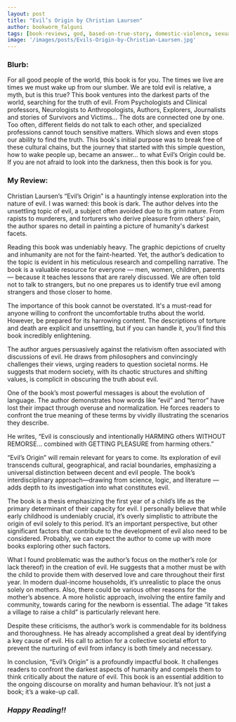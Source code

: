 ```yaml
---
layout: post
title: "Evil’s Origin by Christian Laursen"
author: bookworm_falguni
tags: [book-reviews, god, based-on-true-story, domestic-violence, sexual-assault, crime, dark-secrets, non-fiction, self-help, spiritual, guide, philosophy, life, death, mental-health, personality, family, parents, community, nature, evil]
image: '/images/posts/Evils-Origin-by-Christian-Laursen.jpg'
---
```


### **Blurb:**
For all good people of the world, this book is for you. The times we live are times we must wake up from our slumber. We are told evil is relative, a myth, but is this true? This book ventures into the darkest parts of the world, searching for the truth of evil. From Psychologists and Clinical professors, Neurologists to Anthropologists, Authors, Explorers, Journalists and stories of Survivors and Victims… The dots are connected one by one. Too often, different fields do not talk to each other, and specialized professions cannot touch sensitive matters. Which slows and even stops our ability to find the truth. This book's initial purpose was to break free of these cultural chains, but the journey that started with this simple question, how to wake people up, became an answer… to what Evil’s Origin could be.   If you are not afraid to look into the darkness, then this book is for you.

### **My Review:**
Christian Laursen’s “Evil’s Origin” is a hauntingly intense exploration into the nature of evil. I was warned: this book is dark. The author delves into the unsettling topic of evil, a subject often avoided due to its grim nature. From rapists to murderers, and torturers who derive pleasure from others’ pain, the author spares no detail in painting a picture of humanity's darkest facets.

Reading this book was undeniably heavy. The graphic depictions of cruelty and inhumanity are not for the faint-hearted. Yet, the author’s dedication to the topic is evident in his meticulous research and compelling narrative. The book is a valuable resource for everyone — men, women, children, parents — because it teaches lessons that are rarely discussed. We are often told not to talk to strangers, but no one prepares us to identify true evil among strangers and those closer to home.

The importance of this book cannot be overstated. It's a must-read for anyone willing to confront the uncomfortable truths about the world. However, be prepared for its harrowing content. The descriptions of torture and death are explicit and unsettling, but if you can handle it, you’ll find this book incredibly enlightening.

The author argues persuasively against the relativism often associated with discussions of evil. He draws from philosophers and convincingly challenges their views, urging readers to question societal norms. He suggests that modern society, with its chaotic structures and shifting values, is complicit in obscuring the truth about evil.

One of the book’s most powerful messages is about the evolution of language. The author demonstrates how words like “evil” and “terror” have lost their impact through overuse and normalization. He forces readers to confront the true meaning of these terms by vividly illustrating the scenarios they describe.

He writes, “Evil is consciously and intentionally HARMING others WITHOUT REMORSE… combined with GETTING PLEASURE from harming others.”

“Evil’s Origin” will remain relevant for years to come. Its exploration of evil transcends cultural, geographical, and racial boundaries, emphasizing a universal distinction between decent and evil people. The book’s interdisciplinary approach—drawing from science, logic, and literature — adds depth to its investigation into what constitutes evil.

The book is a thesis emphasizing the first year of a child’s life as the primary determinant of their capacity for evil. I personally believe that while early childhood is undeniably crucial, it’s overly simplistic to attribute the origin of evil solely to this period. It’s an important perspective, but other significant factors that contribute to the development of evil also need to be considered. Probably, we can expect the author to come up with more books exploring other such factors. 

What I found problematic was the author’s focus on the mother’s role (or lack thereof) in the creation of evil. He suggests that a mother must be with the child to provide them with deserved love and care throughout their first year. In modern dual-income households, it’s unrealistic to place the onus solely on mothers. Also, there could be various other reasons for the mother’s absence. A more holistic approach, involving the entire family and community, towards caring for the newborn is essential. The adage “it takes a village to raise a child” is particularly relevant here.

Despite these criticisms, the author’s work is commendable for its boldness and thoroughness. He has already accomplished a great deal by identifying a key cause of evil. His call to action for a collective societal effort to prevent the nurturing of evil from infancy is both timely and necessary.

In conclusion, “Evil’s Origin” is a profoundly impactful book. It challenges readers to confront the darkest aspects of humanity and compels them to think critically about the nature of evil. This book is an essential addition to the ongoing discourse on morality and human behaviour. It’s not just a book; it’s a wake-up call.

### ***Happy Reading!!***
